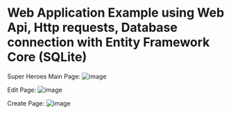 # Web Application Example using Web Api, Http requests, Database connection with Entity Framework Core (SQLite)


Super Heroes Main Page:
![image](https://user-images.githubusercontent.com/76102459/179294749-0a997b5f-d136-4b04-98bf-e28322b2a5ea.png)


Edit Page:
![image](https://user-images.githubusercontent.com/76102459/179294842-d5e6e054-33a9-441b-b771-ad4831e61dc2.png)


Create Page:
![image](https://user-images.githubusercontent.com/76102459/179295000-e0d4b9c4-f5b6-47e9-b559-f87f1a6695c5.png)
